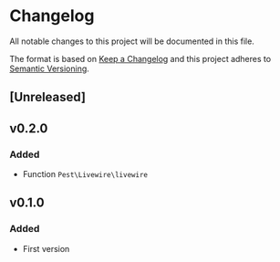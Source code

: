 # Changelog
All notable changes to this project will be documented in this file.

The format is based on [Keep a Changelog](http://keepachangelog.com/)
and this project adheres to [Semantic Versioning](http://semver.org/).

## [Unreleased]

## v0.2.0
### Added
- Function `Pest\Livewire\livewire`

## v0.1.0
### Added
- First version
